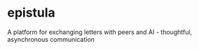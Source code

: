 # epistula
A platform for exchanging letters with peers and AI - thoughtful, asynchronous communication
